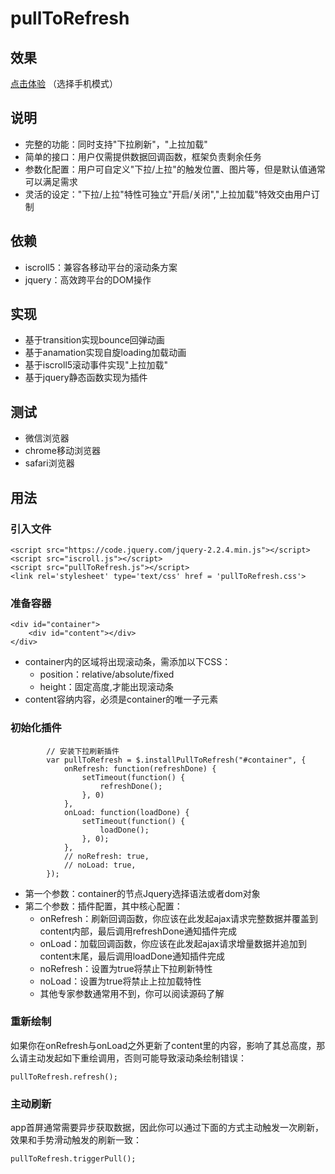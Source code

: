 # pullToRefresh

## 效果
[点击体验](https://owenliang.github.io/pullToRefresh/)
（选择手机模式）
## 说明
* 完整的功能：同时支持"下拉刷新"，"上拉加载"
* 简单的接口：用户仅需提供数据回调函数，框架负责剩余任务
* 参数化配置：用户可自定义"下拉/上拉"的触发位置、图片等，但是默认值通常可以满足需求
* 灵活的设定："下拉/上拉"特性可独立"开启/关闭","上拉加载"特效交由用户订制

## 依赖
* iscroll5：兼容各移动平台的滚动条方案
* jquery：高效跨平台的DOM操作

## 实现
* 基于transition实现bounce回弹动画
* 基于anamation实现自旋loading加载动画
* 基于iscroll5滚动事件实现"上拉加载"
* 基于jquery静态函数实现为插件

## 测试
* 微信浏览器
* chrome移动浏览器
* safari浏览器

## 用法
### 引入文件
    <script src="https://code.jquery.com/jquery-2.2.4.min.js"></script>
    <script src="iscroll.js"></script>
    <script src="pullToRefresh.js"></script>
    <link rel='stylesheet' type='text/css' href = 'pullToRefresh.css'>

### 准备容器

	<div id="container">
		<div id="content"></div>
	</div>

* container内的区域将出现滚动条，需添加以下CSS：
	* position：relative/absolute/fixed
	* height：固定高度,才能出现滚动条
* content容纳内容，必须是container的唯一子元素

### 初始化插件
            // 安装下拉刷新插件
            var pullToRefresh = $.installPullToRefresh("#container", {
                onRefresh: function(refreshDone) {
                    setTimeout(function() {
                        refreshDone();
                    }, 0)
                },
                onLoad: function(loadDone) {
                    setTimeout(function() {
                        loadDone();
                    }, 0);
                },
                // noRefresh: true,
                // noLoad: true,
            });

* 第一个参数：container的节点Jquery选择语法或者dom对象
* 第二个参数：插件配置，其中核心配置：
	* onRefresh：刷新回调函数，你应该在此发起ajax请求完整数据并覆盖到content内部，最后调用refreshDone通知插件完成
	* onLoad：加载回调函数，你应该在此发起ajax请求增量数据并追加到content末尾，最后调用loadDone通知插件完成
	* noRefresh：设置为true将禁止下拉刷新特性
	* noLoad：设置为true将禁止上拉加载特性
	* 其他专家参数通常用不到，你可以阅读源码了解
    
### 重新绘制
如果你在onRefresh与onLoad之外更新了content里的内容，影响了其总高度，那么请主动发起如下重绘调用，否则可能导致滚动条绘制错误：

	pullToRefresh.refresh();

### 主动刷新
app首屏通常需要异步获取数据，因此你可以通过下面的方式主动触发一次刷新，效果和手势滑动触发的刷新一致：

    pullToRefresh.triggerPull();
